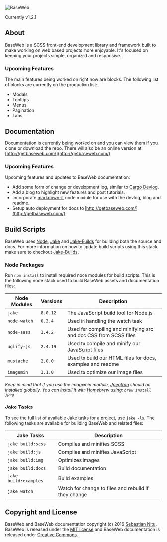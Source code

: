 ![BaseWeb](http://f.cl.ly/items/201U3Y1g0c2M1u1Z3i0n/baseweb-banner.png "BaseWeb — A fresh front-end development framework.")

Currently v1.2.1

## About
BaseWeb is a SCSS front-end development library and framework built to make working on web based projects more enjoyable. It&#39;s focused on keeping your projects simple, organized and responsive.

### Upcoming Features
The main features being worked on right now are blocks. The following list of blocks are currently on the production list:

* Modals
* Tooltips
* Menus
* Pagination
* Tabs

## Documentation
Documentation is currently being worked on and you can view them if you clone or download the repo. There will also be an online version at [http://getbaseweb.com/](http://getbaseweb.com/).

### Upcoming Features
Upcoming features and updates to BaseWeb documentation:

* Add some form of change or development log, similar to [Cargo Devlog](http://cargocollective.com/devlog).
* Add a blog to highlight new features and post tutorials.
* Incorporate [markdown-it](https://www.npmjs.com/package/markdown-it) node module for use with the devlog, blog and readme.
* Setup auto deployment for docs to [http://getbaseweb.com/](http://getbaseweb.com/).

## Build Scripts

BaseWeb uses [Node](https://nodejs.org/), [Jake](http://jakejs.com/) and [Jake-Builds](https://github.com/sebnitu/jake-builds) for building both the source and docs. For more information on how to update build scripts using this stack, make sure to checkout [Jake-Builds](https://github.com/sebnitu/jake-builds).

### Node Packages
Run `npm install` to install required node modules for build scripts. This is the following node stack used to build BaseWeb assets and documentation files:

| Node Modules   | Versions   | Description |
|----------------|------------|-------------|
| `jake`         | `8.0.12`   | The JavaScript build tool for Node.js |
| `node-watch`   | `0.3.4`    | Used in handling the watch task |
| `node-sass`    | `3.4.2`    | Used for compiling and minifying src and doc CSS from SCSS files |
| `uglify-js`    | `2.4.19`   | Used to compile and minify our JavaScript files |
| `mustache`     | `2.0.0`    | Used to build our HTML files for docs, examples and readme |
| `imagemin`     | `3.1.0`    | Used to optimize our image files |

*Keep in mind that if you use the imagemin module, [Jpegtran](http://jpegclub.org/jpegtran/) should be installed globally. You can install it with [Homebrew](http://brew.sh/) using: `brew install jpeg`*

### Jake Tasks
To see the full list of available Jake tasks for a project, use `jake -ls`. The following tasks are available for building BaseWeb and related files:

| Jake Tasks            | Description                                          |
|-----------------------|------------------------------------------------------|
| `jake build:scss`     | Compiles and minifies SCSS                           |
| `jake build:js`       | Compiles and minifies JavaScript                     |
| `jake build:img`      | Optimizes images                                     |
| `jake build:docs`     | Build documentation                                  |
| `jake build:examples` | Build examples                                       |
| `jake watch`          | Watch for change to files and rebuild if they change |

## Copyright and License

BaseWeb and BaseWeb documentation copyright (c) 2016 [Sebastian Nitu](http://sebnitu.com). BaseWeb is released under the [MIT license](https://github.com/sebnitu/BaseWeb/blob/master/LICENSE) and BaseWeb documentation is released under [Creative Commons](https://github.com/sebnitu/BaseWeb/blob/master/docs/LICENSE).